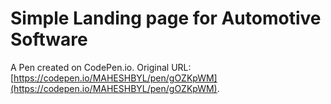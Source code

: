 # Simple Landing page for Automotive Software

A Pen created on CodePen.io. Original URL: [https://codepen.io/MAHESHBYL/pen/gOZKpWM](https://codepen.io/MAHESHBYL/pen/gOZKpWM).

